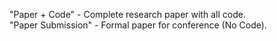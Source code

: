"Paper + Code" - Complete research paper with all code. <br />
"Paper Submission" - Formal paper for conference (No Code). <br />
